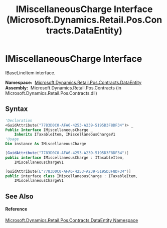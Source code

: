 ﻿---
title: IMiscellaneousCharge Interface (Microsoft.Dynamics.Retail.Pos.Contracts.DataEntity)
TOCTitle: IMiscellaneousCharge Interface
ms:assetid: T:Microsoft.Dynamics.Retail.Pos.Contracts.DataEntity.IMiscellaneousCharge
ms:mtpsurl: https://technet.microsoft.com/en-us/library/microsoft.dynamics.retail.pos.contracts.dataentity.imiscellaneouscharge(v=AX.60)
ms:contentKeyID: 49824801
ms.date: 05/18/2015
mtps_version: v=AX.60
f1_keywords:
- Microsoft.Dynamics.Retail.Pos.Contracts.DataEntity.IMiscellaneousCharge
dev_langs:
- CSharp
- C++
- VB
---

# IMiscellaneousCharge Interface

IBaseLineItem interface.

**Namespace:**  [Microsoft.Dynamics.Retail.Pos.Contracts.DataEntity](microsoft-dynamics-retail-pos-contracts-dataentity-namespace.md)  
**Assembly:**  Microsoft.Dynamics.Retail.Pos.Contracts (in Microsoft.Dynamics.Retail.Pos.Contracts.dll)

## Syntax

``` vb
'Declaration
<GuidAttribute("7783D0C0-AFA6-4253-A239-5195D3F8DF34")> _
Public Interface IMiscellaneousCharge _
    Inherits ITaxableItem, IMiscellaneousChargeV1
'Usage
Dim instance As IMiscellaneousCharge
```

``` csharp
[GuidAttribute("7783D0C0-AFA6-4253-A239-5195D3F8DF34")]
public interface IMiscellaneousCharge : ITaxableItem, 
    IMiscellaneousChargeV1
```

``` c++
[GuidAttribute(L"7783D0C0-AFA6-4253-A239-5195D3F8DF34")]
public interface class IMiscellaneousCharge : ITaxableItem, 
    IMiscellaneousChargeV1
```

## See Also

#### Reference

[Microsoft.Dynamics.Retail.Pos.Contracts.DataEntity Namespace](microsoft-dynamics-retail-pos-contracts-dataentity-namespace.md)

